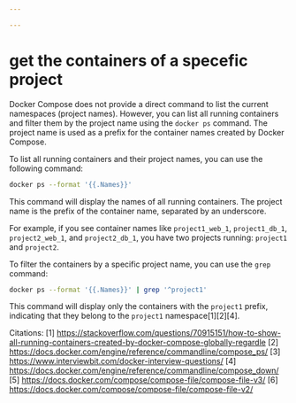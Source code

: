 ```yaml
---

---
```


# get the containers of a specefic project
Docker Compose does not provide a direct command to list the current namespaces (project names). However, you can list all running containers and filter them by the project name using the `docker ps` command. The project name is used as a prefix for the container names created by Docker Compose.

To list all running containers and their project names, you can use the following command:

```bash
docker ps --format '{{.Names}}'
```

This command will display the names of all running containers. The project name is the prefix of the container name, separated by an underscore.

For example, if you see container names like `project1_web_1`, `project1_db_1`, `project2_web_1`, and `project2_db_1`, you have two projects running: `project1` and `project2`.

To filter the containers by a specific project name, you can use the `grep` command:

```bash
docker ps --format '{{.Names}}' | grep '^project1'
```

This command will display only the containers with the `project1` prefix, indicating that they belong to the `project1` namespace[1][2][4].

Citations:
[1] https://stackoverflow.com/questions/70915151/how-to-show-all-running-containers-created-by-docker-compose-globally-regardle
[2] https://docs.docker.com/engine/reference/commandline/compose_ps/
[3] https://www.interviewbit.com/docker-interview-questions/
[4] https://docs.docker.com/engine/reference/commandline/compose_down/
[5] https://docs.docker.com/compose/compose-file/compose-file-v3/
[6] https://docs.docker.com/compose/compose-file/compose-file-v2/
